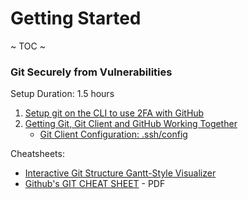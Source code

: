 # Getting Started

~ TOC ~


### Git Securely from Vulnerabilities
Setup Duration: 1.5 hours

1. [Setup git on the CLI to use 2FA with GitHub](https://gist.github.com/ateucher/4634038875263d10fb4817e5ad3d332f)
2. [Getting Git, Git Client and GitHub Working Together](https://happygitwithr.com/hello-git.html)
    * [Git Client Configuration: .ssh/config](https://www.a2hosting.com/kb/developer-corner/version-control-systems1/configuring-a-git-client#Mac-OS-X-and-Linux)
  


Cheatsheets:
* [Interactive Git Structure Gantt-Style Visualizer](http://ndpsoftware.com/git-cheatsheet.html#loc=stash;)
* [Github's GIT CHEAT SHEET](https://services.github.com/on-demand/downloads/github-git-cheat-sheet.pdf) - PDF
